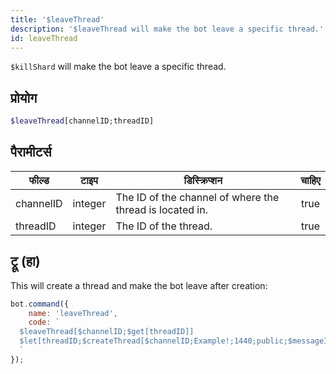 ```yaml
---
title: '$leaveThread'
description: '$leaveThread will make the bot leave a specific thread.'
id: leaveThread
---
```


`$killShard` will make the bot leave a specific thread.

## प्रोयोग

```php
$leaveThread[channelID;threadID]
```

## पैरामीटर्स

| फील्ड     | टाइप    | डिस्क्रिप्शन                                             | चाहिए |
| --------- | ------- | -------------------------------------------------------- |:-----:|
| channelID | integer | The ID of the channel of where the thread is located in. | true  |
| threadID  | integer | The ID of the thread.                                    | true  |

## ट्रू (हा)

This will create a thread and make the bot leave after creation:

```javascript
bot.command({
    name: 'leaveThread',
    code: `
  $leaveThread[$channelID;$get[threadID]]
  $let[threadID;$createThread[$channelID;Example!;1440;public;$messageID;true]]
  `
});
```